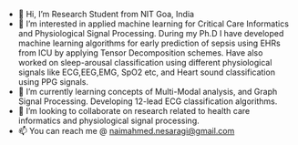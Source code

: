 - 👋 Hi, I’m Research Student from NIT Goa, India
- 👀 I’m interested in applied machine learning for Critical Care Informatics and Physiological Signal Processing. 
      During my Ph.D I have developed machine learning algorithms for early prediction of sepsis using EHRs from ICU by applying Tensor Decomposition schemes.
      Have also worked on sleep-arousal classification using different physiological signals like ECG,EEG,EMG, SpO2 etc, and Heart sound classification using PPG signals.
- 🌱 I’m currently learning concepts of Multi-Modal analysis, and Graph Signal Processing. Developing 12-lead ECG classification algorithms.
- 💞️ I’m looking to collaborate on research related to health care informatics and physiological signal processing.
- 📫 You can  reach me @ naimahmed.nesaragi@gmail.com

<!---
naimspace/naimspace is a ✨ special ✨ repository because its `README.md` (this file) appears on your GitHub profile.
You can click the Preview link to take a look at your changes.
--->
